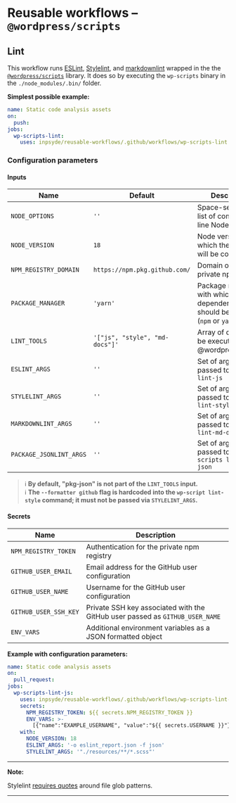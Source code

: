 # Reusable workflows – `@wordpress/scripts`

## Lint

This workflow runs [ESLint](https://eslint.org/), [Stylelint](https://stylelint.io/),
and [markdownlint](https://github.com/DavidAnson/markdownlint) wrapped in the the [
`@wordpress/scripts`](https://developer.wordpress.org/block-editor/reference-guides/packages/packages-scripts/)
library. It does so by executing the `wp-scripts` binary in the `./node_modules/.bin/` folder.

**Simplest possible example:**

```yml
name: Static code analysis assets
on:
  push:
jobs:
  wp-scripts-lint:
    uses: inpsyde/reusable-workflows/.github/workflows/wp-scripts-lint.yml@main
```

### Configuration parameters

#### Inputs

| Name                    | Default                        | Description                                                                       |
|-------------------------|--------------------------------|-----------------------------------------------------------------------------------|
| `NODE_OPTIONS`          | `''`                           | Space-separated list of command-line Node options                                 |
| `NODE_VERSION`          | `18`                           | Node version with which the assets will be compiled                               |
| `NPM_REGISTRY_DOMAIN`   | `https://npm.pkg.github.com/`  | Domain of the private npm registry                                                |
| `PACKAGE_MANAGER`       | `'yarn'`                       | Package manager with which the dependencies should be installed (`npm` or `yarn`) |
| `LINT_TOOLS`            | `'["js", "style", "md-docs"]'` | Array of checks to be executed by @wordpress/scripts                              |
| `ESLINT_ARGS`           | `''`                           | Set of arguments passed to `wp-script lint-js`                                    |
| `STYLELINT_ARGS`        | `''`                           | Set of arguments passed to `wp-script lint-style`                                 |
| `MARKDOWNLINT_ARGS`     | `''`                           | Set of arguments passed to `wp-script lint-md-docs`                               |
| `PACKAGE_JSONLINT_ARGS` | `''`                           | Set of arguments passed to `wp-scripts lint-pkg-json`                             |

> :information_source: **By default, "pkg-json" is not part of the `LINT_TOOLS` input.**  
> :information_source: **The `--formatter github` flag is hardcoded into the `wp-script lint-style`
command; it must not be passed via `STYLELINT_ARGS`.**

#### Secrets

| Name                  | Description                                                                  |
|-----------------------|------------------------------------------------------------------------------|
| `NPM_REGISTRY_TOKEN`  | Authentication for the private npm registry                                  |
| `GITHUB_USER_EMAIL`   | Email address for the GitHub user configuration                              |
| `GITHUB_USER_NAME`    | Username for the GitHub user configuration                                   |
| `GITHUB_USER_SSH_KEY` | Private SSH key associated with the GitHub user passed as `GITHUB_USER_NAME` |
| `ENV_VARS`            | Additional environment variables as a JSON formatted object                  |

**Example with configuration parameters:**

```yml
name: Static code analysis assets
on:
  pull_request:
jobs:
  wp-scripts-lint-js:
    uses: inpsyde/reusable-workflows/.github/workflows/wp-scripts-lint-js.yml@main
    secrets:
      NPM_REGISTRY_TOKEN: ${{ secrets.NPM_REGISTRY_TOKEN }}
      ENV_VARS: >-
        [{"name":"EXAMPLE_USERNAME", "value":"${{ secrets.USERNAME }}"}]
    with:
      NODE_VERSION: 18
      ESLINT_ARGS: '-o eslint_report.json -f json'
      STYLELINT_ARGS: '"./resources/**/*.scss"'
```

---
**Note:**

Stylelint [requires quotes](https://developer.wordpress.org/block-editor/reference-guides/packages/packages-scripts/#lint-style)
around file glob patterns.

---
